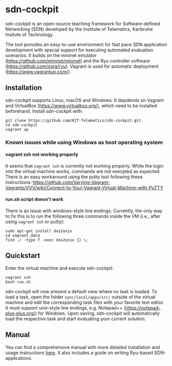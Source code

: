 # sdn-cockpit

sdn-cockpit is an open-source teaching framework for Software-defined Networking (SDN) developed by the Institute of Telematics, Karlsruhe Insitute of Technology.

The tool provides an easy-to-use environment for fast pace SDN application development with special support for executing automated evaluation scenarios. It builds on the mininet emulator (https://github.com/mininet/mininet) and the Ryu controller software (https://github.com/osrg/ryu). Vagrant is used for automatic deployment (https://www.vagrantup.com/).

## Installation

sdn-cockpit supports Linux, macOS and Windows. It depdends on Vagrant and VirtualBox (https://www.virtualbox.org/), which need to be installed beforehand. Install sdn-cockpit with:

    git clone https://github.com/KIT-Telematics/sdn-cockpit.git
    cd sdn-cockpit
    vagrant up

### Known issues while using Windows as host operating system

#### vagrant ssh not working properly

It seems that ``vagrant ssh`` is currently not working properly. While the login into the virtual machine works, commands are not execpted as expected. There is an easy workaround using the putty tool following these instructions: https://github.com/Varying-Vagrant-Vagrants/VVV/wiki/Connect-to-Your-Vagrant-Virtual-Machine-with-PuTTY


#### run.sh script doesn't work

There is an issue with windows-style line endings. Currently, the only way to fix this is to run the following three commands inside the VM (i.e., after using ``vagrant ssh`` or putty):

    sudo apt-get install dos2unix
    cd vagrant_data
    find ./ -type f -exec dos2unix {} \;

## Quickstart

Enter the virtual machine and execute sdn-cockpit:

    vagrant ssh
    bash run.sh

sdn-cockpit will now present a default view where no task is loaded. To load a task, open the folder ``sync/local/apps/src/`` outside of the virtual machine and edit the corresponding task files with your favorite text editor. It must support unix-style line endings, e.g. Notepad++ (https://notepad-plus-plus.org/) for Windows. Upon saving, sdn-cockpit will automatically load the respective task and start evaluating your current solution.

## Manual

You can find a comprehensive manual with more detailed installation and usage instructions [here](doc/manual.pdf). It also includes a guide on writing Ryu-based SDN-applications.
